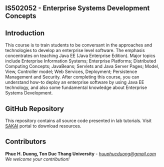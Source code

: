 IS502052 - Enterprise Systems Development Concepts
--------------------------------------------------

Introduction
------------

This course is to train students to be conversant in the approaches and technologies to develop an enterprise level software. The emphasis concentrates on teaching Java EE (Java Enterprise Edition).
Major topics include Enterprise Information Systems; Enterprise Platforms; Distributed Computing Concepts; JavaBeans; Servlets and Java Server Pages; Model, View, Controller model; Web Services, Deployment; Persistence Management and Security.
After completing this course, you can understand how-to deploy an enterprise software by using Java EE technology, and also some fundamental knowledge about Enterprise Systems Development.

GitHub Repository
-----------------

This repository contains all source code presented in lab tutorials. Visit [SAKAI](http://sakai.it.tdt.edu.vn/portal) portal to download resources.

Contributors
------------

**Phuc H. Duong, Ton Duc Thang University** - *huuphucduong@gmail.com*
*We welcome your contribution!*